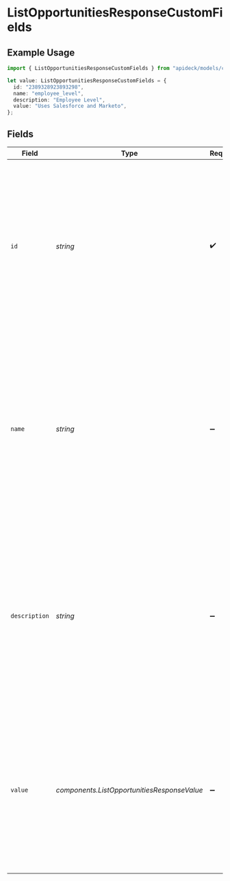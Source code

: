 # ListOpportunitiesResponseCustomFields

## Example Usage

```typescript
import { ListOpportunitiesResponseCustomFields } from "apideck/models/components";

let value: ListOpportunitiesResponseCustomFields = {
  id: "2389328923893298",
  name: "employee_level",
  description: "Employee Level",
  value: "Uses Salesforce and Marketo",
};
```

## Fields

| Field                                                                                                                                                                                                                                                      | Type                                                                                                                                                                                                                                                       | Required                                                                                                                                                                                                                                                   | Description                                                                                                                                                                                                                                                | Example                                                                                                                                                                                                                                                    |
| ---------------------------------------------------------------------------------------------------------------------------------------------------------------------------------------------------------------------------------------------------------- | ---------------------------------------------------------------------------------------------------------------------------------------------------------------------------------------------------------------------------------------------------------- | ---------------------------------------------------------------------------------------------------------------------------------------------------------------------------------------------------------------------------------------------------------- | ---------------------------------------------------------------------------------------------------------------------------------------------------------------------------------------------------------------------------------------------------------- | ---------------------------------------------------------------------------------------------------------------------------------------------------------------------------------------------------------------------------------------------------------- |
| `id`                                                                                                                                                                                                                                                       | *string*                                                                                                                                                                                                                                                   | :heavy_check_mark:                                                                                                                                                                                                                                         | This property is a unique identifier for each custom field within the opportunity. It ensures that each field can be distinctly referenced and managed, which is crucial for operations involving updates or deletions of specific custom fields.          | 2389328923893298                                                                                                                                                                                                                                           |
| `name`                                                                                                                                                                                                                                                     | *string*                                                                                                                                                                                                                                                   | :heavy_minus_sign:                                                                                                                                                                                                                                         | This property contains the name assigned to the custom field, describing the type of information it holds. It helps users understand the purpose of the field and how it relates to the opportunity's data, facilitating better data management and usage. | employee_level                                                                                                                                                                                                                                             |
| `description`                                                                                                                                                                                                                                              | *string*                                                                                                                                                                                                                                                   | :heavy_minus_sign:                                                                                                                                                                                                                                         | This string field provides additional context or details about a custom field associated with the opportunity. It helps in understanding the purpose or usage of the custom field within the CRM system, offering insights into its role or significance.  | Employee Level                                                                                                                                                                                                                                             |
| `value`                                                                                                                                                                                                                                                    | *components.ListOpportunitiesResponseValue*                                                                                                                                                                                                                | :heavy_minus_sign:                                                                                                                                                                                                                                         | This property holds the actual data or input stored in the custom field for a specific opportunity. It allows for capturing tailored information that can be utilized within the CRM system, enhancing the opportunity's data profile.                     |                                                                                                                                                                                                                                                            |